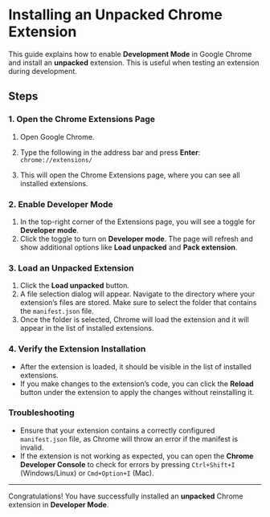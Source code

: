 # Installing an Unpacked Chrome Extension

This guide explains how to enable **Development Mode** in Google Chrome and install an **unpacked** extension. This is useful when testing an extension during development.

## Steps

### 1. Open the Chrome Extensions Page

1. Open Google Chrome.
2. Type the following in the address bar and press **Enter**:
`chrome://extensions/`

3. This will open the Chrome Extensions page, where you can see all installed extensions.

### 2. Enable Developer Mode

1. In the top-right corner of the Extensions page, you will see a toggle for **Developer mode**.
2. Click the toggle to turn on **Developer mode**. The page will refresh and show additional options like **Load unpacked** and **Pack extension**.

### 3. Load an Unpacked Extension

1. Click the **Load unpacked** button.
2. A file selection dialog will appear. Navigate to the directory where your extension’s files are stored. Make sure to select the folder that contains the `manifest.json` file.
3. Once the folder is selected, Chrome will load the extension and it will appear in the list of installed extensions.

### 4. Verify the Extension Installation

- After the extension is loaded, it should be visible in the list of installed extensions.
- If you make changes to the extension’s code, you can click the **Reload** button under the extension to apply the changes without reinstalling it.

### Troubleshooting

- Ensure that your extension contains a correctly configured `manifest.json` file, as Chrome will throw an error if the manifest is invalid.
- If the extension is not working as expected, you can open the **Chrome Developer Console** to check for errors by pressing `Ctrl+Shift+I` (Windows/Linux) or `Cmd+Option+I` (Mac).

---

Congratulations! You have successfully installed an **unpacked** Chrome extension in **Developer Mode**.
